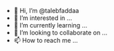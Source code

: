 - 👋 Hi, I’m @talebfaddaa
- 👀 I’m interested in ...
- 🌱 I’m currently learning ...
- 💞️ I’m looking to collaborate on ...
- 📫 How to reach me ...

<!---
talebfaddaa/talebfaddaa is a ✨ special ✨ repository because its `README.md` (this file) appears on your GitHub profile.
You can click the Preview link to take a look at your changes.
--->

